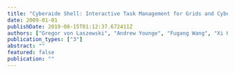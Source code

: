 ```yaml
---
title: "Cyberaide Shell: Interactive Task Management for Grids and Cyberinfrastructure"
date: 2009-01-01
publishDate: 2019-08-15T01:12:37.672411Z
authors: ["Gregor von Laszewski", "Andrew Younge", "Fugang Wang", "Xi He"]
publication_types: ["3"]
abstract: ""
featured: false
publication: ""
---
```


